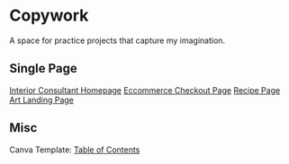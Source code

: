 # Copywork

A space for practice projects that capture my imagination.

## Single Page

[Interior Consultant Homepage](https://shegeeks.github.io/Practice/dev-challenges/interior-consultant/)
[ Eccommerce Checkout Page](https://shegeeks.github.io/Practice/dev-challenges/checkout-page/)
[Recipe Page](https://shegeeks.github.io/Practice/dev-challenges/recipe-page/)
[Art Landing Page](https://shegeeks.github.io/Practice/ict-landing1/)

## Misc

Canva Template: [Table of Contents](https://shegeeks.github.io/Practice/clones/table-of-contents/)

